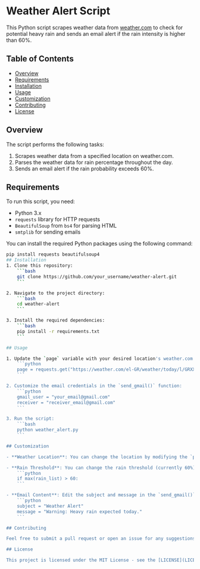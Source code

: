 # Weather Alert Script

This Python script scrapes weather data from [weather.com](https://weather.com/el-GR/weather/today/l/GRXX0004:1:GR) to check for potential heavy rain and sends an email alert if the rain intensity is higher than 60%.

## Table of Contents
- [Overview](#overview)
- [Requirements](#requirements)
- [Installation](#installation)
- [Usage](#usage)
- [Customization](#customization)
- [Contributing](#contributing)
- [License](#license)

## Overview
The script performs the following tasks:
1. Scrapes weather data from a specified location on weather.com.
2. Parses the weather data for rain percentage throughout the day.
3. Sends an email alert if the rain probability exceeds 60%.

## Requirements
To run this script, you need:
- Python 3.x
- `requests` library for HTTP requests
- `BeautifulSoup` from `bs4` for parsing HTML
- `smtplib` for sending emails

You can install the required Python packages using the following command:

```bash
pip install requests beautifulsoup4
## Installation
1. Clone this repository:
    ```bash
    git clone https://github.com/your_username/weather-alert.git
    ```

2. Navigate to the project directory:
    ```bash
    cd weather-alert
    ```

3. Install the required dependencies:
    ```bash
    pip install -r requirements.txt
    ```

## Usage

1. Update the `page` variable with your desired location's weather.com URL:
    ```python
    page = requests.get("https://weather.com/el-GR/weather/today/l/GRXX0004:1:GR")
    ```

2. Customize the email credentials in the `send_gmail()` function:
    ```python
    gmail_user = "your_email@gmail.com"
    receiver = "receiver_email@gmail.com"
    ```

3. Run the script:
    ```bash
    python weather_alert.py
    ```

## Customization

- **Weather Location**: You can change the location by modifying the `page` URL to match the desired weather.com page for your location.

- **Rain Threshold**: You can change the rain threshold (currently 60%) by modifying the condition in the `get_todays_rain()` function:
    ```python
    if max(rain_list) > 60:
    ```

- **Email Content**: Edit the subject and message in the `send_gmail()` function to customize the email notification:
    ```python
    subject = "Weather Alert"
    message = "Warning: Heavy rain expected today."
    ```

## Contributing

Feel free to submit a pull request or open an issue for any suggestions or improvements.

## License

This project is licensed under the MIT License - see the [LICENSE](LICENSE) file for details.

